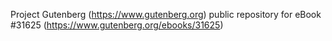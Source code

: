 Project Gutenberg (https://www.gutenberg.org) public repository for eBook #31625 (https://www.gutenberg.org/ebooks/31625)
